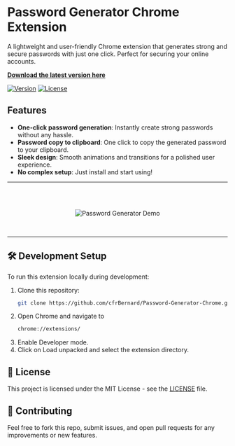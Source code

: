 # Password Generator Chrome Extension

A lightweight and user-friendly Chrome extension that generates strong and secure passwords with just one click. Perfect for securing your online accounts.

[**Download the latest version here**](https://chromewebstore.google.com/detail/password-generator/ehgbipfnhjjobfkklifaiabkbhjghofe?authuser=0&hl=fr)

[![Version](https://img.shields.io/badge/version-v1.0.1-blue)](https://chromewebstore.google.com/detail/password-generator/ehgbipfnhjjobfkklifaiabkbhjghofe?authuser=0&hl=fr)
[![License](https://img.shields.io/github/license/cfrBernard/MaskMapWizard)](./LICENSE.md)

## Features

- **One-click password generation**: Instantly create strong passwords without any hassle.
- **Password copy to clipboard**: One click to copy the generated password to your clipboard.
- **Sleek design**: Smooth animations and transitions for a polished user experience.
- **No complex setup**: Just install and start using!

---

<br>
<br>

<p align="center">
  <img src="docs/img/ObXgQgOxCV.gif" alt="Password Generator Demo" />
</p>

<br>

---

## 🛠 Development Setup

To run this extension locally during development:

1. Clone this repository:
   ```bash
   git clone https://github.com/cfrBernard/Password-Generator-Chrome.git

2. Open Chrome and navigate to 
   ```bash
   chrome://extensions/

3. Enable Developer mode.
4. Click on Load unpacked and select the extension directory.

## 📁 License
This project is licensed under the MIT License - see the [LICENSE](./LICENSE.md) file.

## 🤝 Contributing
Feel free to fork this repo, submit issues, and open pull requests for any improvements or new features.
